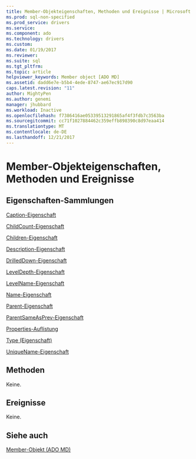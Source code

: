 ```yaml
---
title: Member-Objekteigenschaften, Methoden und Ereignisse | Microsoft Docs
ms.prod: sql-non-specified
ms.prod_service: drivers
ms.service: 
ms.component: ado
ms.technology: drivers
ms.custom: 
ms.date: 01/19/2017
ms.reviewer: 
ms.suite: sql
ms.tgt_pltfrm: 
ms.topic: article
helpviewer_keywords: Member object [ADO MD]
ms.assetid: dadd6e7e-b5b4-4ede-8747-ae67ec917d90
caps.latest.revision: "11"
author: MightyPen
ms.author: genemi
manager: jhubbard
ms.workload: Inactive
ms.openlocfilehash: f7386416ae05339513291865af4f3fdb7c3563ba
ms.sourcegitcommit: cc71f1027884462c359effb898390c8d97eaa414
ms.translationtype: MT
ms.contentlocale: de-DE
ms.lasthandoff: 12/21/2017
---
```

# <a name="member-object-properties-methods-and-events"></a>Member-Objekteigenschaften, Methoden und Ereignisse
## <a name="propertiescollections"></a>Eigenschaften-Sammlungen  
 [Caption-Eigenschaft](../../../ado/reference/ado-md-api/caption-property-ado-md.md)  
  
 [ChildCount-Eigenschaft](../../../ado/reference/ado-md-api/childcount-property-ado-md.md)  
  
 [Children-Eigenschaft](../../../ado/reference/ado-md-api/children-property-ado-md.md)  
  
 [Description-Eigenschaft](../../../ado/reference/ado-md-api/description-property-ado-md.md)  
  
 [DrilledDown-Eigenschaft](../../../ado/reference/ado-md-api/drilleddown-property-ado-md.md)  
  
 [LevelDepth-Eigenschaft](../../../ado/reference/ado-md-api/leveldepth-property-ado-md.md)  
  
 [LevelName-Eigenschaft](../../../ado/reference/ado-md-api/levelname-property-ado-md.md)  
  
 [Name-Eigenschaft](../../../ado/reference/ado-md-api/name-property-ado-md.md)  
  
 [Parent-Eigenschaft](../../../ado/reference/ado-md-api/parent-property-ado-md.md)  
  
 [ParentSameAsPrev-Eigenschaft](../../../ado/reference/ado-md-api/parentsameasprev-property-ado-md.md)  
  
 [Properties-Auflistung](../../../ado/reference/ado-api/properties-collection-ado.md)  
  
 [Type (Eigenschaft)](../../../ado/reference/ado-md-api/type-property-ado-md.md)  
  
 [UniqueName-Eigenschaft](../../../ado/reference/ado-md-api/uniquename-property-ado-md.md)  
  
## <a name="methods"></a>Methoden  
 Keine.  
  
## <a name="events"></a>Ereignisse  
 Keine.  
  
## <a name="see-also"></a>Siehe auch  
 [Member-Objekt (ADO MD)](../../../ado/reference/ado-md-api/member-object-ado-md.md)
